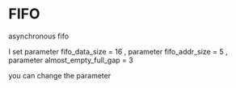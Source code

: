 # FIFO

asynchronous fifo

I set parameter fifo_data_size = 16           ,
      parameter fifo_addr_size = 5            ,
      parameter almost_empty_full_gap = 3     

you can change the parameter
